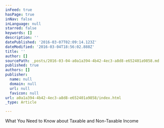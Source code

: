```yaml
---
inFeed: true
hasPage: true
inNav: false
inLanguage: null
starred: false
keywords: []
description: ''
datePublished: '2016-03-07T02:09:14.123Z'
dateModified: '2016-03-04T18:56:02.888Z'
title: ''
author: []
sourcePath: _posts/2016-03-04-a0a1a394-4b42-4ec3-a8d8-e652401a9858.md
published: true
authors: []
publisher:
  name: null
  domain: null
  url: null
  favicon: null
url: a0a1a394-4b42-4ec3-a8d8-e652401a9858/index.html
_type: Article

---
```

What You Need to Know about Taxable and Non-Taxable Income